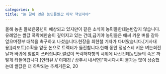 ```yaml
---
categories: h
title: "논 갈아 엎은 농민들쌀값 하락 책임져야"
---
```

올해 농촌 들녘은풍년이 예상되고 있지만이 같은 소식이 농민들한테는반갑지 않습니다.유례없는 쌀값 폭락에한숨이 깊어지고 있는 건데,급기야 농민들은 애써 키운 벼를 갈아 엎으며정부 대책을 촉구하고 나섰습니다.현장을 최현철 기자가 다녀왔습니다.[기사내용][리포트]수확을 앞둔 논으로 트랙터가 돌진합니다.한해 동안 정성스레 키운 벼는회전날과 바퀴에 힘없이 쓰러집니다.쌀값이 폭락하자항의 시위에 나선건데농민들의 속은 까맣게 타들어갑니다.[인터뷰 // 이재경 / 상주시 내서면]"아시다시피 물가는 많이 상승했는데 쌀값은 더 하락되는 추세거든요, 20